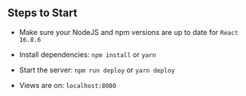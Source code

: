 ## Steps to Start

- Make sure your NodeJS and npm versions are up to date for `React 16.8.6`

- Install dependencies: `npm install` or `yarn`

- Start the server: `npm run deploy` or `yarn deploy`

- Views are on: `localhost:8080`

